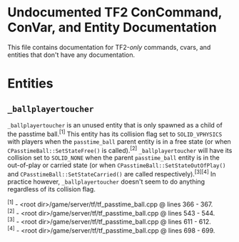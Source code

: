 # Undocumented TF2 ConCommand, ConVar, and Entity Documentation

This file contains documentation for TF2-*only* commands, cvars, and entities that don't have any documentation. 

# Entities

## `_ballplayertoucher`

`_ballplayertoucher` is an unused entity that is only spawned as a child of the passtime ball.<sup>[1]</sup> This entity has its collision flag set to `SOLID_VPHYSICS` with players when the `passtime_ball` parent entity is in a free state (or when `CPasstimeBall::SetStateFree()` is called).<sup>[2]</sup> `_ballplayertoucher` will have its collision set to `SOLID_NONE` when the parent `passtime_ball` entity is in the out-of-play or carried state (or when `CPasstimeBall::SetStateOutOfPlay()` and `CPasstimeBall::SetStateCarried()` are called respectively).<sup>[3][4]</sup> In practice however, `_ballplayertoucher` doesn't seem to do anything regardless of its collision flag.

<sup>[1]</sup> - \<root dir\>/game/server/tf/tf_passtime_ball.cpp @ lines 366 - 367.  
<sup>[2]</sup> - \<root dir\>/game/server/tf/tf_passtime_ball.cpp @ lines 543 - 544.  
<sup>[3]</sup> - \<root dir\>/game/server/tf/tf_passtime_ball.cpp @ lines 611 - 612.  
<sup>[4]</sup> - \<root dir\>/game/server/tf/tf_passtime_ball.cpp @ lines 698 - 699.